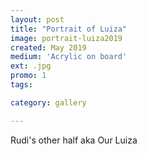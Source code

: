 ```yaml
---
layout: post
title: "Portrait of Luiza"
image: portrait-luiza2019
created: May 2019
medium: 'Acrylic on board'
ext: .jpg
promo: 1
tags:

category: gallery

---
```


Rudi's other half aka Our Luiza
